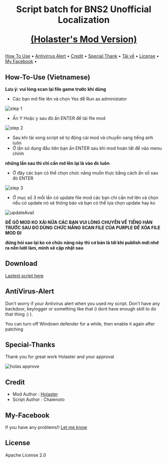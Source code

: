 <h1 align="center">
  <br>
  Script batch for BNS2 Unofficial Localization
  
  <a href="https://github.com/Holastor/Blade-and-Soul-2-Localizatio">(Holaster's Mod Version)</a>
  <br>
</h1>
   <a href="#How-To-Use">How To Use</a> •
   <a href="#AntiVirus-Alert">Antivirrus Alert</a> •
   <a href="#Credit">Credit</a> •
   <a href="#Special-Thanks">Special Thank</a> •
   <a href="#Download">Tải về</a> •
   <a href="#License">License</a> •
   <a href="#My-Facebook">My Facebook</a> •
  </p>
  
  ## How-To-Use (Vietnamese)
  **Lưu ý: vui lòng scan lại file game trước khi dùng**

  * Các bạn mở file lên và chọn Yes để Run as administator
  
   ![step 1](https://user-images.githubusercontent.com/50574624/134758992-03da6e9a-7cc4-4d65-8605-7484b52e5d6f.png)

  * Ấn Y Hoặc y sau đó ấn ENTER để tải file mod
  
   ![step 2](https://user-images.githubusercontent.com/50574624/134759379-b75c291a-248a-451b-9b0e-9efcb2580dce.png)

  * Sau khi tải xong script sẽ tự động cài mod và chuyển sang tiếng anh luôn
  * Ở lần sử dụng đầu tiên bạn ấn ENTER sau khi mod hoàn tất để vào menu chính 
  
  **những lần sau thì chỉ cần mở lên lại là vào đc luôn**
  * Ở đây các bạn có thể chọn chức năng muốn thực bằng cách ấn số sau đó ENTER
  
   ![step 3](https://user-images.githubusercontent.com/50574624/134759461-3e411e77-a306-40db-bfc2-e1c8aace5d3e.png)
   
   * Ở mục số 3 mỗi lần có update file mod các bạn chỉ cần mở lên và chọn nếu có update nó sẽ thông báo và bạn có thể lựa chọn update hay ko 

  ![updateAvail](https://user-images.githubusercontent.com/50574624/134759785-6c6591cb-40ab-4022-862e-54a9fa8cbaed.png)
  
  **ĐỂ GÕ MOD KO XÀI NỮA CÁC BẠN VUI LÒNG CHUYỂN VỀ TIẾNG HÀN TRƯỚC SAU ĐÓ DÙNG CHỨC NĂNG SCAN FILE CỦA PURPLE ĐỂ XÓA FILE MOD ĐI**
  
  **đừng hỏi sao lại ko có chức năng này thì cơ bản là tới khi publish mới nhớ ra nên lười làm, mình sẽ cập nhật sau**
  
  ## Download
  [Lastest script here](https://github.com/chaienoto/BNS2Patcher/releases/tag/v1.0.0)
   
  ## AntiVirus-Alert
  Don't worry if your Antivirus alert when you used my script. Don't have any backdoor, keylogger or something like that (i dont have enough skill to do that thing :) ).

  You can turn off Windown defender for a while, then enable it again after patching

  ## Special-Thanks
  Thank you for great work Holaster and your approval
  
  ![holas approve](https://user-images.githubusercontent.com/50574624/134758380-3be63251-5af4-4228-a199-a10f093cf73b.PNG)

  ## Credit
  * Mod Author : [Holaster](https://github.com/Holastor/Blade-and-Soul-2-Localization)
  * Script Author : Chaienoto

  ## My-Facebook
  If you have any problems!! [Let me know](https://www.facebook.com/chaienoto098)
 
  ## License
  Apache License 2.0
